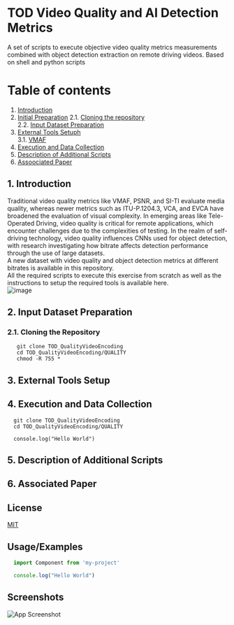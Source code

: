 

# TOD Video Quality and AI Detection Metrics 
A set of scripts to execute objective video quality metrics measurements combined with object detection extraction on remote driving videos.
Based on shell and python scripts 

# Table of contents  
1. [Introduction](#introduction)  
2. [Initial Preparation](#preparation)
   2.1. [Cloning the repository](#cloning)<br/>
   2.2. [Input Dataset Preparation](#inputdataset)<br/>
4. [External Tools Setuph](#setup_ext)  
    3.1. [VMAF](#vmaf_setup)  
5. [Execution and Data Collection](#execution)  
6. [Description of Additional Scripts](#description)  
7. [Assoociated Paper](#paper)


<a name="introduction"></a>
## 1. Introduction
Traditional video quality metrics like VMAF, PSNR, and SI-TI evaluate media quality, whereas newer metrics such as ITU-P.1204.3, VCA, and EVCA have broadened the evaluation of visual complexity. In emerging areas like Tele-Operated Driving, video quality is critical for remote applications, which encounter challenges due to the complexities of testing. In the realm of self-driving technology, video quality influences CNNs used for object detection, with research investigating how bitrate affects detection performance through the use of large datasets. <br/>
A new dataset with video quality and object detection metrics at different bitrates is available in this repository.<br/>
All the required scripts to execute this exercise from scratch as well as the instructions to setup the required tools is available here.<br/>
![image](https://github.com/user-attachments/assets/4a4cca45-d741-4c07-ac79-9876da2b5d12)

<a name="preparation"></a>
## 2. Input Dataset Preparation
### 2.1. Cloning the Repository
   ~~~console
      git clone TOD_QualityVideoEncoding
      cd TOD_QualityVideoEncoding/QUALITY
      chmod -R 755 *      
   ~~~


<a name="setup_ext"></a>
## 3. External Tools Setup

<a name="execution"></a>
## 4. Execution and Data Collection
~~~console
  git clone TOD_QualityVideoEncoding
  cd TOD_QualityVideoEncoding/QUALITY

  console.log("Hello World")
~~~  

<a name="description"></a>
## 5. Description of Additional Scripts

<a name="paper"></a>
## 6. Associated Paper




## License  
[MIT](https://choosealicense.com/licenses/mit/)  

## Usage/Examples  
~~~javascript  
  import Component from 'my-project'

  console.log("Hello World")
~~~  

## Screenshots  
![App Screenshot](https://lanecdr.org/wp-content/uploads/2019/08/placeholder.png)  
